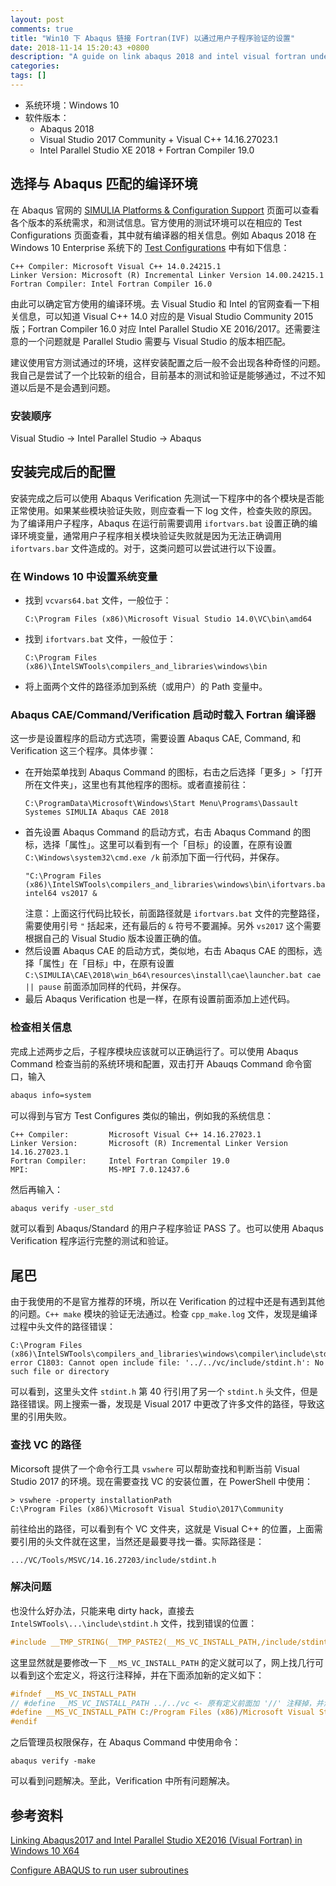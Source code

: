 ```yaml
---
layout: post
comments: true
title: "Win10 下 Abaqus 链接 Fortran(IVF) 以通过用户子程序验证的设置"
date: 2018-11-14 15:20:43 +0800
description: "A guide on link abaqus 2018 and intel visual fortran under Win10 OS."
categories: 
tags: []
---
```


- 系统环境：Windows 10
- 软件版本：
    - Abaqus 2018
    - Visual Studio 2017 Community + Visual C++ 14.16.27023.1
    - Intel Parallel Studio XE 2018 + Fortran Compiler 19.0

## 选择与 Abaqus 匹配的编译环境
在 Abaqus 官网的 [SIMULIA Platforms & Configuration Support](https://www.3ds.com/support/hardware-and-software/simulia-system-information/) 页面可以查看各个版本的系统需求，和测试信息。官方使用的测试环境可以在相应的 Test Configurations 页面查看，其中就有编译器的相关信息。例如 Abaqus 2018 在 Windows 10 Enterprise 系统下的 [Test Configurations](https://www.3ds.com/fileadmin/PRODUCTS/SIMULIA/PDF/guide/test-configurations-abaqus-2018-windows-10.pdf) 中有如下信息：

```text
C++ Compiler: Microsoft Visual C++ 14.0.24215.1
Linker Version: Microsoft (R) Incremental Linker Version 14.00.24215.1
Fortran Compiler: Intel Fortran Compiler 16.0
```

由此可以确定官方使用的编译环境。去 Visual Studio 和 Intel 的官网查看一下相关信息，可以知道 Visual C++ 14.0 对应的是 Visual Studio Community 2015 版；Fortran Compiler 16.0 对应 Intel Parallel Studio XE 2016/2017。还需要注意的一个问题就是 Parallel Studio 需要与 Visual Studio 的版本相匹配。

建议使用官方测试通过的环境，这样安装配置之后一般不会出现各种奇怪的问题。我自己是尝试了一个比较新的组合，目前基本的测试和验证是能够通过，不过不知道以后是不是会遇到问题。

### 安装顺序
Visual Studio -> Intel Parallel Studio -> Abaqus

## 安装完成后的配置
安装完成之后可以使用 Abaqus Verification 先测试一下程序中的各个模块是否能正常使用。如果某些模块验证失败，则应查看一下 log 文件，检查失败的原因。为了编译用户子程序，Abaqus 在运行前需要调用 `ifortvars.bat` 设置正确的编译环境变量，通常用户子程序相关模块验证失败就是因为无法正确调用 `ifortvars.bar` 文件造成的。对于，这类问题可以尝试进行以下设置。

### 在 Windows 10 中设置系统变量
- 找到 `vcvars64.bat` 文件，一般位于：
  ```text
  C:\Program Files (x86)\Microsoft Visual Studio 14.0\VC\bin\amd64
  ```
- 找到 `ifortvars.bat` 文件，一般位于：
  ```text
  C:\Program Files (x86)\IntelSWTools\compilers_and_libraries\windows\bin
  ```
- 将上面两个文件的路径添加到系统（或用户）的 Path 变量中。

### Abaqus CAE/Command/Verification 启动时载入 Fortran 编译器
这一步是设置程序的启动方式选项，需要设置 Abaqus CAE, Command, 和 Verification 这三个程序。具体步骤：

- 在开始菜单找到 Abaqus Command 的图标，右击之后选择「更多」>「打开所在文件夹」，这里也有其他程序的图标。或者直接前往：
  ```text
  C:\ProgramData\Microsoft\Windows\Start Menu\Programs\Dassault Systemes SIMULIA Abaqus CAE 2018
  ```
- 首先设置 Abaqus Command 的启动方式，右击 Abaqus Command 的图标，选择「属性」。这里可以看到有一个「目标」的设置，在原有设置 `C:\Windows\system32\cmd.exe /k` 前添加下面一行代码，并保存。
  ```text
  "C:\Program Files (x86)\IntelSWTools\compilers_and_libraries\windows\bin\ifortvars.bat" intel64 vs2017 &
  ```
  注意：上面这行代码比较长，前面路径就是 `ifortvars.bat` 文件的完整路径，需要使用引号 `"` 括起来，还有最后的 `&` 符号不要漏掉。另外 `vs2017` 这个需要根据自己的 Visual Studio 版本设置正确的值。
- 然后设置 Abaqus CAE 的启动方式，类似地，右击 Abaqus CAE 的图标，选择「属性」在「目标」中，在原有设置 `C:\SIMULIA\CAE\2018\win_b64\resources\install\cae\launcher.bat cae || pause` 前面添加同样的代码，并保存。
- 最后 Abaqus Verification 也是一样，在原有设置前面添加上述代码。

### 检查相关信息
完成上述两步之后，子程序模块应该就可以正确运行了。可以使用 Abaqus Command 检查当前的系统环境和配置，双击打开 Abauqs Command 命令窗口，输入
```cmd
abaqus info=system
```
可以得到与官方 Test Configures 类似的输出，例如我的系统信息：
```text
C++ Compiler:         Microsoft Visual C++ 14.16.27023.1
Linker Version:       Microsoft (R) Incremental Linker Version 14.16.27023.1
Fortran Compiler:     Intel Fortran Compiler 19.0
MPI:                  MS-MPI 7.0.12437.6
```
然后再输入：
```cmd
abaqus verify -user_std
```
就可以看到 Abaqus/Standard 的用户子程序验证 PASS 了。也可以使用 Abaqus Verification 程序运行完整的测试和验证。

## 尾巴
由于我使用的不是官方推荐的环境，所以在 Verification 的过程中还是有遇到其他的问题。`C++ make` 模块的验证无法通过。检查 `cpp_make.log` 文件，发现是编译过程中头文件的路径错误：
```
C:\Program Files (x86)\IntelSWTools\compilers_and_libraries\windows\compiler\include\stdint.h(40): error C1803: Cannot open include file: '../../vc/include/stdint.h': No such file or directory
```
可以看到，这里头文件 `stdint.h` 第 40 行引用了另一个 `stdint.h` 头文件，但是路径错误。网上搜索一番，发现是 Visual 2017 中更改了许多文件的路径，导致这里的引用失败。

### 查找 VC 的路径
Micorsoft 提供了一个命令行工具 `vswhere` 可以帮助查找和判断当前 Visual Studio 2017 的环境。现在需要查找 VC 的安装位置，在 PowerShell 中使用：
```
> vswhere -property installationPath
C:\Program Files (x86)\Microsoft Visual Studio\2017\Community
```
前往给出的路径，可以看到有个 VC 文件夹，这就是 Visual C++ 的位置，上面需要引用的头文件就在这里，当然还是最要寻找一番。实际路径是：
```
.../VC/Tools/MSVC/14.16.27203/include/stdint.h
```

### 解决问题
也没什么好办法，只能来电 dirty hack，直接去 `IntelSWTools\...\include\stdint.h` 文件，找到错误的位置：
```c
#include __TMP_STRING(__TMP_PASTE2(__MS_VC_INSTALL_PATH,/include/stdint.h))
```
这里显然就是要修改一下 `__MS_VC_INSTALL_PATH` 的定义就可以了，网上找几行可以看到这个宏定义，将这行注释掉，并在下面添加新的定义如下：
```c
#ifndef __MS_VC_INSTALL_PATH
// #define __MS_VC_INSTALL_PATH ../../vc <- 原有定义前面加 '//' 注释掉，并添加下面一行新的定义
#define __MS_VC_INSTALL_PATH C:/Program Files (x86)/Microsoft Visual Studio/2017/Community/VC/Tools/MSVC/14.16.27023
#endif
```
之后管理员权限保存，在 Abaqus Command 中使用命令：
```
abaqus verify -make
```
可以看到问题解决。至此，Verification 中所有问题解决。

## 参考资料

[Linking Abaqus2017 and Intel Parallel Studio XE2016 (Visual Fortran) in Windows 10 X64](https://www.researchgate.net/profile/Petri_Tanska/publication/313924098_Linking_ABAQUS_2017_and_Intel_Parallel_Studio_XE2016_Visual_Fortran_in_Windows_10_x64/links/58b003efaca2725b5411b020/Linking-ABAQUS-2017-and-Intel-Parallel-Studio-XE2016-Visual-Fortran-in-Windows-10-x64.pdf?_sg%5B0%5D=KjIj-PyDmhfyQGQnKwnPSCLKjgVBEsYTA5xTnPcuBNGoIV33gV5hNCcQ-92oN5vForOsoo9DEfXDTy8GJZ3Meg.dwRkdpkT1N8tAROQb8HjyI39OOXnMaAwF_mMmY05pdiTQWGIcs3egoRkB2eR8pfU1IRuD2-za57QD99z557TQA&_sg%5B1%5D=5tfjgGqq-YupCCNJVIJG6o306qTbAD6BIBVn3ghIr5piyuSZYDhtWhbvQ9AggmX15xUCmDLhcvo1CVRj0hUnNbMsTnNKu29hPADSLJPXFZDX.dwRkdpkT1N8tAROQb8HjyI39OOXnMaAwF_mMmY05pdiTQWGIcs3egoRkB2eR8pfU1IRuD2-za57QD99z557TQA&_iepl=)

[Configure ABAQUS to run user subroutines](http://www-h.eng.cam.ac.uk/help/programs/fe/abaqus/faq68/UserSubConfigureInfo.html)
